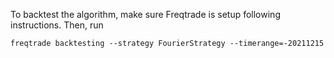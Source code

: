 To backtest the algorithm, make sure Freqtrade is setup following instructions. Then, run 

```freqtrade backtesting --strategy FourierStrategy --timerange=-20211215```
